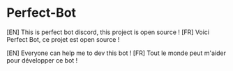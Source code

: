 # Perfect-Bot
[EN] This is perfect bot discord, this project is open source !
[FR] Voici Perfect Bot, ce projet est open source !

[EN] Everyone can help me to dev this bot !
[FR] Tout le monde peut m'aider pour développer ce bot !
